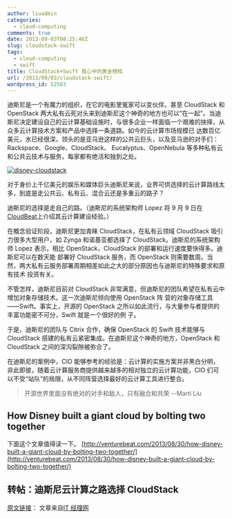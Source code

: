 ```yaml
---
author: liuadmin
categories:
  - cloud-computing
comments: true
date: 2013-09-03T08:25:46Z
slug: cloudstack-swift
tags:
  - cloud-computing
  - swift
title: CloudStack+Swift 我心中的黄金搭档
url: /2013/09/03/cloudstack-swift/
wordpress_id: 52563
---
```


迪斯尼是一个有魔力的组织，在它的电影里冤家可以变伙伴。甚至 CloudStack 和 OpenStack 两大私有云死对头来到迪斯尼这个神奇的地方也可以“在一起”。当迪斯尼决定建设自己的云计算基础设施时，与很多企业一样面临一个艰难的抉择，从众多云计算技术方案和产品中选择一条道路。如今的云计算市场规模已 达数百亿美元，水已经很深，领头的是亚马逊这样的公共云巨头，以及亚马逊的对手们：Rackspace、Google、CloudStack、 Eucalyptus、OpenNebula 等多种私有云和公共云技术与服务，每家都有绝活和独到之处。<!--more-->

[![disney-cloudstack](http://7bv9gn.com1.z0.glb.clouddn.com/wp-content/uploads/2013/09/disney-cloudstack.png)](http://7bv9gn.com1.z0.glb.clouddn.com/wp-content/uploads/2013/09/disney-cloudstack.png)

对于身价上千亿美元的娱乐和媒体巨头迪斯尼来说，业界可供选择的云计算路线太多，到底是走公共云、私有云、混合云还是多重云的路子？

迪斯尼的选择是走自己的路。（迪斯尼的系统架构师 Lopez 将 9 月 9 日在[CloudBeat](http://cloudbeat2013-intext.eventbrite.com/)上介绍其云计算建设经验。）

在概念验证阶段，迪斯尼更加青睐 CloudStack，在私有云领域 CloudStack 吸引力很多大型用户，如 Zynga 和诺基亚都选择了 CloudStack。迪斯尼的系统架构师 Lopez 表示，相比 OpenStack，CloudStack 的部署和运行速度要快得多。迪斯尼可以在数天能 部署好 CloudStack 服务，而 OpenStack 则需要数周。当然，两大私有云服务部署周期相差如此之大的部分原因也与迪斯尼的特殊要求和原有技术 投资有关。

不管怎样，迪斯尼目前对 CloudStack 非常满意，但迪斯尼的团队希望在私有云中增加对象存储技术。这一次迪斯尼倾向使用 OpenStack 阵 营的对象存储工具——Swift。事实上，开源的 OpenStack 之所以如此流行，与大量参与者提供的丰富功能密不可分，Swift 就是一个很好的例 子。

于是，迪斯尼的团队与 Citrix 合作，确保 OpenStack 的 Swift 技术能够与 CloudStack 搭建的私有云紧密集成。在迪斯尼这个神奇的地方，OpenStack 和 CloudStack 之间的深沟裂隙被弥合了。

在迪斯尼的案例中，CIO 能够参考的经验是：云计算的实施方案并非黑白分明，非此即彼，随着云计算服务商提供越来越多的相对独立的云计算功能，CIO 们可以不受“站队”的局限，从不同阵营选择最好的云计算工具进行整合。

<blockquote>开源世界里面没有绝对的对手和敌人，只有融合和共荣 --Marti Liu</blockquote>

## How Disney built a giant cloud by bolting two together

下面这个文章值得读一下。
[http://venturebeat.com/2013/08/30/how-disney-built-a-giant-cloud-by-bolting-two-together/](http://venturebeat.com/2013/08/30/how-disney-built-a-giant-cloud-by-bolting-two-together/)

## 转帖：迪斯尼云计算之路选择 CloudStack

[原文链接](http://www.ctocio.com/ccnews/13420.html)： 文章来自[IT 经理网](http://www.ctocio.com)
